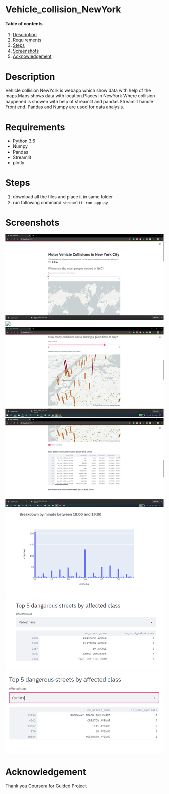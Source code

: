 # Vehicle_collision_NewYork
#### Table of contents
1. [Description](#description)
2. [Requirements](#requirements)
3. [Steps](#steps)
4. [Screenshots](#screenshots)
5. [Acknowledgement](#acknowledgement)

<a name="description"></a>
# Description
Vehicle collision NewYork is webapp which show data with help of the maps.Maps shows data with location.Places in NewYork Where collision happened is showen with help of streamlit and pandas.Streamlit handle Front end. Pandas and Numpy are used for data analysis.

<a name="requirements"></a>
# Requirements
* Python 3.6
* Numpy
* Pandas
* Streamlit
* plotly

<a name="steps"></a>
# Steps
1. download all the files and place it in same folder
2. run following command ```streamlit run app.py```

<a name="screenshots"></a>
# Screenshots
![](screenshots/page.png)
![](screenshots/page1.png)
![](screenshots/page2.png)
![](screenshots/page3.png)
![](screenshots/page4.png)
![](screenshots/page5.png)
![](screenshots/page6.png)


<a name="acknowledgement"></a>
# Acknowledgement
Thank you Coursera for Guided Project 
